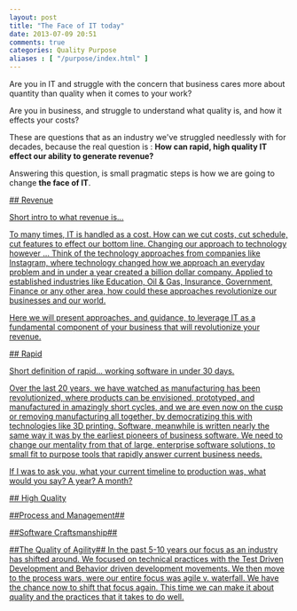 ```yaml
---
layout: post
title: "The Face of IT today"
date: 2013-07-09 20:51
comments: true
categories: Quality Purpose 
aliases : [ "/purpose/index.html" ]
---
```


Are you in IT and struggle with the concern that business cares more about quantity than quality when it comes to your work?

Are you in business, and struggle to understand what quality is, and how it effects your costs?

These are questions that as an industry we've struggled needlessly with for decades, because the real question is : **How can rapid, high quality IT effect our ability to generate revenue?**

Answering this question, is small pragmatic steps is how we are going to change **the face of IT**.


<!-- More -->

<a href="#revenue" />
## Revenue

Short intro to what revenue is...

To many times, IT is handled as a cost.  How can we cut costs, cut schedule, cut features to effect our bottom line.  Changing our approach to technology however ... Think of the technology approaches from companies like Instagram, where technology changed how we approach an everyday problem and in under a year created a billion dollar company.  Applied to established industries like Education, Oil & Gas, Insurance, Government, Finance or any other area, how could these approaches revolutionize our businesses and our world.

Here we will present approaches, and guidance, to leverage IT as a fundamental component of your business that will revolutionize your revenue.

<a href="#rapid" />
## Rapid

Short definition of rapid... working software in under 30 days.

Over the last 20 years, we have watched as manufacturing has been revolutionized, where products can be envisioned, prototyped, and manufactured in amazingly short cycles, and we are even now on the cusp or removing manufacturing all together, by democratizing this with technologies like 3D printing.  Software, meanwhile is written nearly the same way it was by the earliest pioneers of business software.  We need to change our mentality from that of large, enterprise software solutions, to small fit to purpose tools that rapidly answer current business needs.

If I was to ask you, what your current timeline to production was, what would you say?  A year?  A month?



<a href="#quality" />
## High Quality

##Process and Management##


##Software Craftsmanship##


##The Quality of Agility##
In the past 5-10 years our focus as an industry has shifted around. We focused on technical practices with the Test Driven Development and Behavior driven development movements. We then move to the process wars, were our entire focus was agile v. waterfall. We have the chance now to shift that focus again. This time we can make it about quality and the practices that it takes to do well.


[revenue]: /blog/categories/highway/
